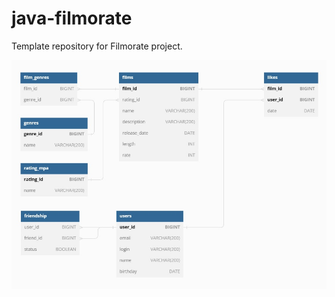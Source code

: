 # java-filmorate
Template repository for Filmorate project.

![DB-Scheme](https://github.com/AGolykh/java-filmorate/blob/add-database/DB_scheme.JPG)
